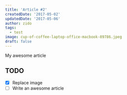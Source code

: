 ```yaml
---
title: 'Article #2'
createdDate: '2017-05-02'
updatedDate: '2017-05-06'
author: zido
tags:
  - test
image: cup-of-coffee-laptop-office-macbook-89786.jpeg
draft: false
---
```


My awesome article

## TODO

-   [x] Replace image
-   [ ] Write an awesome article

